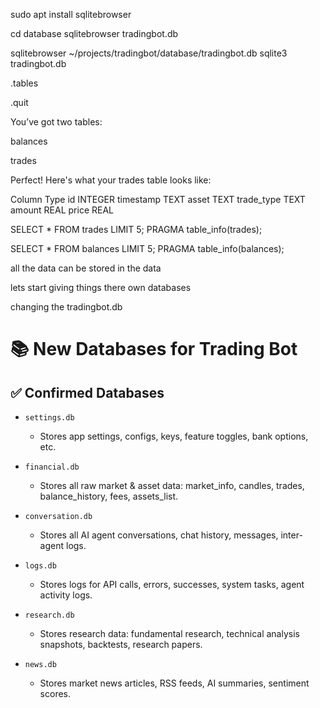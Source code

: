 sudo apt install sqlitebrowser


cd database
sqlitebrowser tradingbot.db

sqlitebrowser ~/projects/tradingbot/database/tradingbot.db
sqlite3 tradingbot.db

.tables

.quit

You’ve got two tables:

balances

trades

Perfect! Here's what your trades table looks like:

Column	Type
id	INTEGER
timestamp	TEXT
asset	TEXT
trade_type	TEXT
amount	REAL
price	REAL


SELECT * FROM trades LIMIT 5;
PRAGMA table_info(trades);


SELECT * FROM balances LIMIT 5;
PRAGMA table_info(balances);



all the data can be stored in the data 

lets start giving things there own databases

changing the tradingbot.db

# 📚 New Databases for Trading Bot

## ✅ Confirmed Databases

- `settings.db`  
  - Stores app settings, configs, keys, feature toggles, bank options, etc.

- `financial.db`  
  - Stores all raw market & asset data: market_info, candles, trades, balance_history, fees, assets_list.

- `conversation.db`  
  - Stores all AI agent conversations, chat history, messages, inter-agent logs.

- `logs.db`  
  - Stores logs for API calls, errors, successes, system tasks, agent activity logs.

- `research.db`  
  - Stores research data: fundamental research, technical analysis snapshots, backtests, research papers.

- `news.db`  
  - Stores market news articles, RSS feeds, AI summaries, sentiment scores.

